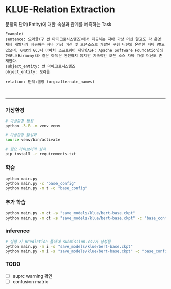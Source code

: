 # KLUE-Relation Extraction

문장의 단어(Entity)에 대한 속성과 관계를 예측하는 Task

```
Example)
sentence: 오라클(구 썬 마이크로시스템즈)에서 제공하는 자바 가상 머신 말고도 각 운영 체제 개발사가 제공하는 자바 가상 머신 및 오픈소스로 개발된 구형 버전의 온전한 자바 VM도 있으며, GNU의 GCJ나 아파치 소프트웨어 재단(ASF: Apache Software Foundation)의 하모니(Harmony)와 같은 아직은 완전하지 않지만 지속적인 오픈 소스 자바 가상 머신도 존재한다.
subject_entity: 썬 마이크로시스템즈
object_entity: 오라클

relation: 단체:별칭 (org:alternate_names)
```

<br/>

---

### 가상환경
```bash
# 가상환경 생성
python -3.8 -m venv venv

# 가상환경 활성화
source venv/bin/activate

# 필요 라이브러리 설치
pip install -r requirements.txt
```

### 학습
```bash
python main.py
python main.py -c "base_config"
python main.py -m t -c "base_config"
```

### 추가 학습
```bash
python main.py -m ct -s "save_models/klue/bert-base.ckpt"
python main.py -m ct -s "save_models/klue/bert-base.ckpt" -c "base_config"
```

### inference
```bash
# 실행 시 prediction 폴더에 submission.csv가 생성됨
python main.py -m i -s "save_models/klue/bert-base.ckpt"
python main.py -m i -s "save_models/klue/bert-base.ckpt" -c "base_config"
```

### TODO
- [ ] auprc warning 확인
- [ ] confusion matrix

